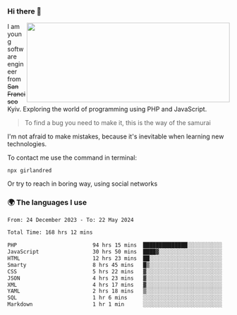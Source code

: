 ### Hi there 👋  

<img align='right' src="https://github-readme-stats.vercel.app/api?username=girlandred&count_private=true&show_icons=true&include_all_commits=true&hide_rank=true&hide_title=true&theme=buefy&card_width=300" width=460 height=180>


I am young software engineer from ~~San Francisco~~ Kyiv. Exploring the world of programming using PHP and JavaScript.


> To find a bug you need to make it, this is the way of the samurai



I'm not afraid to make mistakes, because it's inevitable when learning new technologies.

To contact me use the command in terminal:

```
npx girlandred
```

Or try to reach in boring way, using social networks


### 🌍 The languages I use

<!--START_SECTION:waka-->

```txt
From: 24 December 2023 - To: 22 May 2024

Total Time: 168 hrs 12 mins

PHP                        94 hrs 15 mins  ██████████████░░░░░░░░░░░   56.03 %
JavaScript                 30 hrs 50 mins  ████▓░░░░░░░░░░░░░░░░░░░░   18.33 %
HTML                       12 hrs 23 mins  ██░░░░░░░░░░░░░░░░░░░░░░░   07.36 %
Smarty                     8 hrs 45 mins   █▒░░░░░░░░░░░░░░░░░░░░░░░   05.20 %
CSS                        5 hrs 22 mins   ▓░░░░░░░░░░░░░░░░░░░░░░░░   03.19 %
JSON                       4 hrs 23 mins   ▓░░░░░░░░░░░░░░░░░░░░░░░░   02.61 %
XML                        4 hrs 17 mins   ▓░░░░░░░░░░░░░░░░░░░░░░░░   02.55 %
YAML                       2 hrs 18 mins   ▒░░░░░░░░░░░░░░░░░░░░░░░░   01.37 %
SQL                        1 hr 6 mins     ░░░░░░░░░░░░░░░░░░░░░░░░░   00.66 %
Markdown                   1 hr 1 min      ░░░░░░░░░░░░░░░░░░░░░░░░░   00.61 %
```

<!--END_SECTION:waka-->
